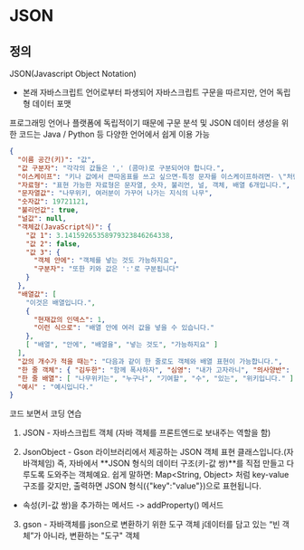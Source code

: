 # JSON

## 정의
JSON(Javascript Object Notation) 
- 본래 자바스크립트 언어로부터 파생되어 자바스크립트 구문을 따르지만, 언어 독립형 데이터 포맷

프로그래밍 언어나 플랫폼에 독립적이기 때문에 구문 분석 및 JSON 데이터 생성을 위한 코드는
Java / Python 등 다양한 언어에서 쉽게 이용 가능
```json
{
  "이름 공간(키)": "값",
  "값 구분자": "각각의 값들은 ',' (콤마)로 구분되어야 합니다.",
  "이스케이프": "키나 값에서 큰따옴표를 쓰고 싶으면-특정 문자를 이스케이프하려면- \"처럼 문자 앞에 역슬래시를 붙입니다.",
  "자료형": "표현 가능한 자료형은 문자열, 숫자, 불리언, 널, 객체, 배열 6개입니다.",
  "문자열값": "나무위키, 여러분이 가꾸어 나가는 지식의 나무",
  "숫자값": 19721121,
  "불리언값": true,
  "널값": null,
  "객체값(JavaScript식)": {
    "값 1": 3.14159265358979323846264338,
    "값 2": false,
    "값 3": {
      "객체 안에": "객체를 넣는 것도 가능하지요",
      "구분자": "또한 키와 값은 ':'로 구분됩니다"
    }
  },
  "배열값": [
    "이것은 배열입니다.",
    {
      "현재값의 인덱스": 1,
      "이런 식으로": "배열 안에 여러 값을 넣을 수 있습니다."
    },
    [ "배열", "안에", "배열을", "넣는 것도", "가능하지요" ]
  ],
  "값의 개수가 적을 때는": "다음과 같이 한 줄로도 객체와 배열 표현이 가능합니다.",
  "한 줄 객체": { "김두한": "함께 폭사하자", "심영": "내가 고자라니", "의사양반": "병신을 만들어주마" ,  "조병옥": "빵빵 터뜨리고 있어요" },
  "한 줄 배열": [ "나무위키는", "누구나", "기여할", "수", "있는", "위키입니다." ],
  "예시" : "예시입니다."
}
```

코드 보면서 코딩 연습
1. JSON - 자바스크립트 객체 (자바 객체를 프론트엔드로 보내주는 역할을 함)

2. JsonObject - Gson 라이브러리에서 제공하는 JSON 객체 표현 클래스입니다.(자바객체임)
즉, 자바에서 **JSON 형식의 데이터 구조(키-값 쌍)**를 직접 만들고 다루도록 도와주는 객체예요.
쉽게 말하면:
Map<String, Object> 처럼 key-value 구조를 갖지만,
출력하면 JSON 형식({"key":"value"})으로 표현됩니다. 
- 속성(키-값 쌍)을 추가하는 메서드 -> addProperty() 메서드

3. gson - 자바객체를 json으로 변환하기 위한 도구 객체
        j데이터를 담고 있는 “빈 객체”가 아니라, 변환하는 "도구" 객체